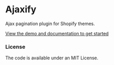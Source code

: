 # Ajaxify
Ajax pagination plugin for Shopify themes.

<a href="https://elkfox.github.io/Ajaxify/" target="_blank">View the demo and documentation to get started</a>

### License
The code is available under an MIT License.
